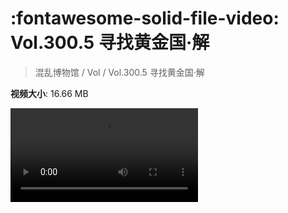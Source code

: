 # :fontawesome-solid-file-video: Vol.300.5 寻找黄金国·解

> 混乱博物馆 / Vol / Vol.300.5 寻找黄金国·解

**视频大小**: 16.66 MB

<div class="video"><video src="https://file.hsyhx.top/archive/混乱博物馆/Vol/Vol.300.5 寻找黄金国·解.mp4" controls preload>🤔 您的浏览器不支持 video 标签</video></div>